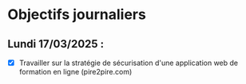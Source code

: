 # Objectifs journaliers

## Lundi 17/03/2025 :

- [x] Travailler sur la stratégie de sécurisation d'une application web de formation en ligne (pire2pire.com)

